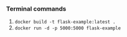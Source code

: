 ### Terminal commands
1. `docker build -t flask-example:latest .`
2. `docker run -d -p 5000:5000 flask-example`
